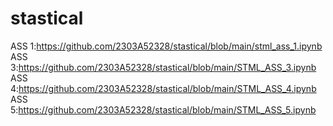 # stastical
ASS 1:https://github.com/2303A52328/stastical/blob/main/stml_ass_1.ipynb
ASS 3:https://github.com/2303A52328/stastical/blob/main/STML_ASS_3.ipynb
ASS 4:https://github.com/2303A52328/stastical/blob/main/STML_ASS_4.ipynb
ASS 5:https://github.com/2303A52328/stastical/blob/main/STML_ASS_5.ipynb
